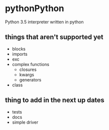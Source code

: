 # pythonPython

Python 3.5 interpreter written in python

## things that aren't supported yet

- blocks
- imports
- exc
- complex functions
  - closures
  - kwargs
  - generators
- class

## thing to add in the next up dates

- tests
- docs
- simple driver
